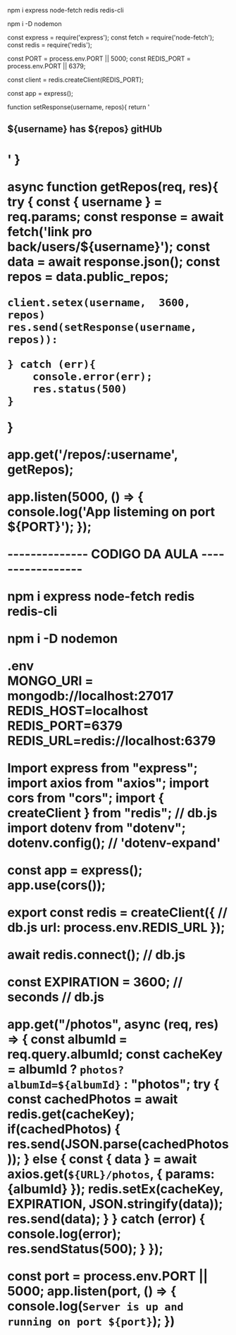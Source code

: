 npm i express node-fetch redis redis-cli

npm i -D nodemon


const express = require('express');
const fetch = require('node-fetch');
const redis = require('redis');

const PORT = process.env.PORT || 5000;
const REDIS_PORT = process.env.PORT || 6379;

const client = redis.createClient(REDIS_PORT);

const app = express();

function setResponse(username, repos){
	return '<h2> ${username} has ${repos} gitHUb <h1>'
}

async function getRepos(req, res){
	try {
    const { username } = req.params;
    const response = await fetch('link pro back/users/${username}');
    const data = await response.json();
    const repos = data.public_repos;
    
    client.setex(username,  3600, repos)
    res.send(setResponse(username, repos)):
    
    } catch (err){
    	console.error(err);
        res.status(500)
    }
}

app.get('/repos/:username', getRepos);

app.listen(5000, () => {
	console.log('App listeming on port ${PORT}');
});
  
  -------------- CODIGO DA AULA -----------------
  
npm i express node-fetch redis redis-cli

npm i -D nodemon
  
.env  
MONGO_URI = mongodb://localhost:27017
REDIS_HOST=localhost
REDIS_PORT=6379
REDIS_URL=redis://localhost:6379

  
Import express from "express";
import axios from "axios";
import cors from "cors";
import { createClient } from "redis"; // db.js
import dotenv from "dotenv";
dotenv.config(); // 'dotenv-expand'

const app = express();
app.use(cors());

export const redis = createClient({ // db.js
  url: process.env.REDIS_URL
});

await redis.connect(); // db.js
  
const EXPIRATION = 3600; // seconds // db.js

app.get("/photos", async (req, res) => {
  const albumId = req.query.albumId;
  const cacheKey = albumId ? `photos?albumId=${albumId}` : "photos";
  try {
    const cachedPhotos = await redis.get(cacheKey);
    if(cachedPhotos) {
      res.send(JSON.parse(cachedPhotos));
    } else {
      const { data } = await axios.get(`${URL}/photos`, { params: {albumId} });
      redis.setEx(cacheKey, EXPIRATION, JSON.stringify(data));
      res.send(data);
    }
  } catch (error) {
    console.log(error);
    res.sendStatus(500);
  }
});

const port = process.env.PORT || 5000;
app.listen(port, () => {
  console.log(`Server is up and running on port ${port}`);
})